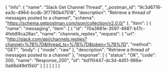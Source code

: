 {
  "info": {
    "name": "Slack Get Channel Thread",
    "_postman_id": "9c3d6716-ea3c-4964-bcdb-3f7780b47518",
    "description": "Retrieve a thread of messages posted to a channel",
    "schema": "https://schema.getpostman.com/json/collection/v2.0.0/"
  },
  "item": [
    {
      "name": "messaging",
      "item": [
        {
          "id": "70a3681e-3597-4687-b17c-4feb89ca26ac",
          "name": "channels_replies",
          "request": {
            "url": "http://slack.com/api/channels.replies?channel=%7B%7D&thread_ts=%7B%7D&token=%7B%7D",
            "method": "GET",
            "body": {
              "mode": "raw"
            },
            "description": "Retrieve a thread of messages posted to a channel"
          },
          "response": [
            {
              "status": "OK",
              "code": 200,
              "name": "Response_200",
              "id": "bd110447-dc3d-4d51-986e-0a68d49d15b0"
            }
          ]
        }
      ]
    }
  ]
}